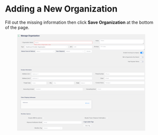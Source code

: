 # Adding a New Organization

Fill out the missing information then click **Save Organization** at the bottom of the page.

<figure><img src="../../.gitbook/assets/image (497).png" alt=""><figcaption></figcaption></figure>
